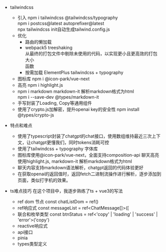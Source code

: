 - tailwindcss
  - 引入
    npm i tailwindcss @tailwindcss/typography  
    npm i postcss@latest autoprefixer@latest  
    npx tailwindcss init自动生成tailwind.config.js
  - 优化
    - 路由的懒加载
    - webpack5 treeshaking  
      从最终的打包文件中剔除未使用的代码，以实现更小且更高效的打包大小  
      函数  
    - 按需加载 
      ElementPlus 
      tailwindcss + typography  
  - 图标库
    npm i @icon-park/vue-next
  - 高亮
    npm i highlight.js
  - npm i markdown markdown-it 解析markdown格式为html  
    npm i --save-dev @types/markdown-it  
  - 手写封装了Loading, Copy等通用组件
  - 使用了crypto.js加解密，提升openai key的安全性
    npm install @types/crypto-js

- 特点和难点
  - 使用了typescript封装了chatgpt的chat接口，使用数组维持最近三次上下文，让chatgpt更懂我们，同时tokens消耗可控
  - 使用了tailwindcss + typography 字体库
  - 图标库使用@icon-park/vue-next，全面支持composition-api
    聊天高亮使用highlight.js, markdown-it 解析markdown格式为html 
  - 聊天内容支持markdown语法解析，chatgpt返回的代码体验更好 
  - 在获取openai的返回值时，返回fetch二进制流操作进行解析，逐步添加到页面，类似打字机的效果。
  
- ts难点技巧
  在这个项目中，我逐步熟练了ts + vue3的写法  
  - ref dom 节点
    const chatListDom = ref<HTMLDivElement>() 
  - ref响应式
    const messageList = ref<ChatMessage[]>([  
  - 联合和枚举类型
    const btnStatus = ref<'copy' | 'loading' | 'success' | 'error'>('copy')  
  - reactive响应式
  - api接口
  - pinia
  - types类型定义